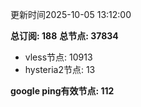 更新时间2025-10-05 13:12:00

**总订阅: 188**
**总节点: 37834**
- vless节点: 10913
- hysteria2节点: 13

**google ping有效节点: 112**
